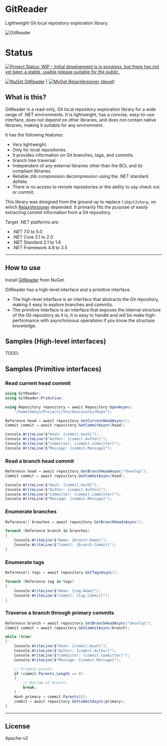 # GitReader

Lightweight Git local repository exploration library.

![GitReader](Images/GitReader.128.png)

# Status

[![Project Status: WIP – Initial development is in progress, but there has not yet been a stable, usable release suitable for the public.](https://www.repostatus.org/badges/latest/wip.svg)](https://www.repostatus.org/#wip)

[![NuGet GitReader](https://img.shields.io/nuget/v/RelaxVersioner.svg?style=flat)](https://www.nuget.org/packages/RelaxVersioner) | [![MyGet RelaxVersioner (devel)](https://img.shields.io/myget/kekyo/v/RelaxVersioner.svg?style=flat&label=myget)](https://www.myget.org/feed/kekyo/package/nuget/RelaxVersioner)

## What is this?

GitReader is a read-only, Git local repository exploration library for a wide range of .NET environments.
It is lightweight, has a concise, easy-to-use interface, does not depend on other libraries, and does not contain native libraries,
making it suitable for any environment.

It has the following features:

* Very lightweight.
* Only for local repositories.
* It provides information on Git branches, tags, and commits.
* branch tree traversal.
* Independent of any external libraries other than the BCL and its compliant libraries.
* Reliable zlib compression decompression using the .NET standard deflate.
* There is no access to remote repositories or the ability to say check out or commit.

This library was designed from the ground up to replace `libgit2sharp`, on which [RelaxVersioner](https://github.com/kekyo/CenterCLR.RelaxVersioner) depended.
It primarily fits the purpose of easily extracting commit information from a Git repository.

Target .NET platforms are:

* .NET 7.0 to 5.0
* .NET Core 3.1 to 2.0
* .NET Standard 2.1 to 1.6
* .NET Framework 4.8 to 3.5

----

## How to use

Install [GitReader]() from NuGet.

GitReader has a high-level interface and a primitive interface.

* The high-level interface is an interface that abstracts the Git repository,
  making it easy to explore branches and commits.
* The primitive interface is an interface that exposes the internal structure of the Git repository as it is,
  It is easy to handle and will be make high-performance with asynchronous operations
  if you know the structure knowledge.

## Samples (High-level interfaces)

TODO:


## Samples (Primitive interfaces)

### Read current head commit

```csharp
using GitReader;
using GitReader.Primitive;

using Repository repository = await Repository.OpenAsync(
    "/home/kekyo/Projects/YourOwnLocalGitRepo");

Reference head = await repository.GetCurrentHeadAsync();
Commit commit = await repository.GetCommitAsync(head);

Console.WriteLine($"Hash: {commit.Hash}");
Console.WriteLine($"Author: {commit.Author}");
Console.WriteLine($"Committer: {commit.Committer}");
Console.WriteLine($"Message: {commit.Message}");
```

### Read a branch head commit

```csharp
Reference head = await repository.GetBranchHeadAsync("develop");
Commit commit = await repository.GetCommitAsync(head);

Console.WriteLine($"Hash: {commit.Hash}");
Console.WriteLine($"Author: {commit.Author}");
Console.WriteLine($"Committer: {commit.Committer}");
Console.WriteLine($"Message: {commit.Message}");
```

### Enumerate branches

```csharp
Reference[] branches = await repository.GetBranchHeadsAsync();

foreach (Reference branch in branches)
{
    Console.WriteLine($"Name: {branch.Name}");
    Console.WriteLine($"Commit: {branch.Commit}");
}
```

### Enumerate tags

```csharp
Reference[] tags = await repository.GetTagsAsync();

foreach (Reference tag in tags)
{
    Console.WriteLine($"Name: {tag.Name}");
    Console.WriteLine($"Commit: {tag.Commit}");
}
```

### Traverse a branch through primary commits

```csharp
Reference branch = await repository.GetBranchHeadAsync("develop");
Commit commit = await repository.GetCommitAsync(branch);

while (true)
{
    Console.WriteLine($"Hash: {commit.Hash}");
    Console.WriteLine($"Author: {commit.Author}");
    Console.WriteLine($"Committer: {commit.Committer}");
    Console.WriteLine($"Message: {commit.Message}");

    // Primary parent.
    if (commit.Parents.Length == 0)
    {
        // Bottom of branch.
        break;
    }
    Hash primary = commit.Parents[0];
    commit = await repository.GetCommitAsync(primary);
}
```

----

## License

Apache-v2

